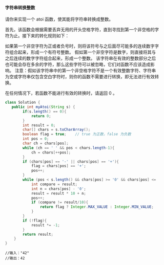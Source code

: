 #### 字符串转换整数

请你来实现一个 atoi 函数，使其能将字符串转换成整数。

首先，该函数会根据需要丢弃无用的开头空格字符，直到寻找到第一个非空格的字符为止。接下来的转化规则如下：

如果第一个非空字符为正或者负号时，则将该符号与之后面尽可能多的连续数字字符组合起来，形成一个有符号整数。
假如第一个非空字符是数字，则直接将其与之后连续的数字字符组合起来，形成一个整数。
该字符串在有效的整数部分之后也可能会存在多余的字符，那么这些字符可以被忽略，它们对函数不应该造成影响。
注意：假如该字符串中的第一个非空格字符不是一个有效整数字符、字符串为空或字符串仅包含空白字符时，则你的函数不需要进行转换，即无法进行有效转换。

在任何情况下，若函数不能进行有效的转换时，请返回 0 。

```java
class Solution {
   public int myAtoi(String s) {
        if(s.length() == 0){
            return 0;
        }
        int result = 0;
        char[] chars = s.toCharArray();
        boolean flag = true;    // true 为正数，false 为负数
        int pos = 0;
        char ch = chars[pos];
        while (ch == ' ' && pos < chars.length-1){
            ch = chars[++pos];
        }
        if (chars[pos] == '-' || chars[pos] == '+'){
            flag = chars[pos] == '+';
            pos++;
        }
        while (pos < s.length() && chars[pos] >= '0' && chars[pos] <= '9'){
            int compare = result;
            int n = chars[pos] - '0';
            result = result * 10 + n;
            pos++;
            if (compare != result/10){
                return flag ? Integer.MAX_VALUE : Integer.MIN_VALUE;
            }
        }
        if (!flag){
            result *= -1;
        }
        return result;
    }
}
```

```
//输入："42"
//输出：42
```

